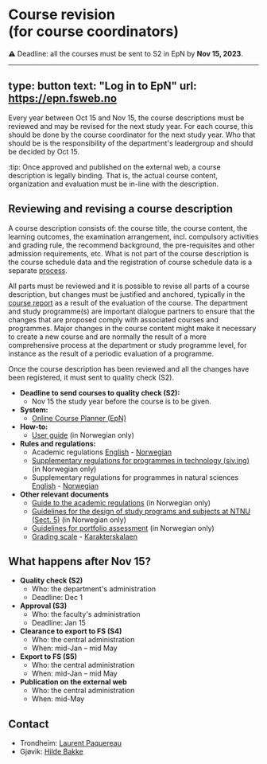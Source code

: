 # Course revision (for course coordinators)

:warning:
Deadline: all the courses must be sent to S2 in EpN by **Nov 15, 2023**.


---
type: button
text: "Log in to EpN"
url: https://epn.fsweb.no
---


Every year between Oct 15 and Nov 15, the course descriptions must be reviewed and may be revised for the next study year. For each course, this should be done by the course coordinator for the next study year. Who that should be is the responsibility of the department's leadergroup and should be decided by Oct 15.

:tip:
Once approved and published on the external web, a course description is legally binding. That is, the actual course content, organization and evaluation must be in-line with the description.


## Reviewing and revising a course description

A course description consists of: the course title, the course content, the learning outcomes, the examination arrangement, incl. compulsory activities and grading rule, the recommend background, the pre-requisites and other admission requirements, etc. What is not part of the course description is the course schedule data and the registration of course schedule data is a separate [process](timeplan). 

All parts must be reviewed and it is possible to revise all parts of a course description, but changes must be justified and anchored, typically in the [course report](https://innsida.ntnu.no/studiekvalitetsportalen/) as a result of the evaluation of the course. The department and study programme(s) are important dialogue partners to ensure that the changes that are proposed comply with associated courses and programmes. Major changes in the course content might make it necessary to create a new course and are normally the result of a more comprehensive process at the department or study programme level, for instance as the result of a periodic evaluation of a programme.

Once the course description has been reviewed and all the changes have been registered, it must sent to quality check (S2). 


* **Deadline to send courses to quality check (S2):**
    - Nov 15 the study year before the course is to be given.
* **System:**
    - [Online Course Planner (EpN)](https://epn.fsweb.no) 
* **How-to:** 
    - [User guide](https://i.ntnu.no/wiki/-/wiki/Norsk/EpN+-+Brukerveiledning+for+fagperson) (in Norwegian only)
* **Rules and regulations:**
    - Academic regulations [English](https://i.ntnu.no/documents/1305837853/1306916285/engelsk+oversettelse+av+studieforskriften+sist+endret+220623.pdf/2da86c37-a7a1-c633-2046-fcacabd2b21b?t=1693314949544) - [Norwegian](https://lovdata.no/dokument/SF/forskrift/2015-12-08-1449)
    - [Supplementary regulations for programmes in technology (siv.ing)](https://i.ntnu.no/documents/portlet_file_entry/1305837853/Utfyllende-regler+siving+til+rektor+.pdf/8fa3bf4d-e1e9-c743-0796-e8ce227779d1) (in Norwegian only)
    - Supplementary regulations for programmes in natural sciences [English](https://i.ntnu.no/documents/portlet_file_entry/1305837853/utfyllende+regler+IE+IV+NV+%C3%98K+engelsk.pdf/4d82dd05-8778-d474-e8e5-9531603a2a9d) - [Norwegian](https://i.ntnu.no/documents/portlet_file_entry/1305837853/UTF+IE+IV+NV+%C3%98K+08.2022+ePhorte+%28002%29.pdf/7d2a8d27-a12d-c9c2-1a3f-8567d3555ac6)
* **Other relevant documents**
    - [Guide to the academic regulations](https://i.ntnu.no/wiki/-/wiki/Norsk/Veiledning+til+ny+studieforskrift+ved+NTNU) (in Norwegian only)
    - [Guidelines for the design of study programs and subjects at NTNU (Sect. 5)](https://i.ntnu.no/documents/portlet_file_entry/1305837853/Ferdig_Studieplanveilederen+rev+sept23.pdf/dbbf004f-c8ef-7401-8c65-db41ed2b8a63) (in Norwegian only)
    - [Guidelines for portfolio assessment](https://i.ntnu.no/documents/1305837853/1306916285/VeilederMappevurdering110621.pdf/91fdac47-80f0-f5a3-b64b-84e35b6d7ba5?t=1685708285682) (in Norwegian only)
    - [Grading scale](https://i.ntnu.no/wiki/-/wiki/English/Grading+scale) - [Karakterskalaen](https://i.ntnu.no/wiki/-/wiki/Norsk/Karakterskalaen)

    
## What happens after Nov 15? 

* **Quality check (S2)**
    - Who: the department's administration
    - Deadline: Dec 1
* **Approval (S3)**
    - Who: the faculty's administration
    - Deadline: Jan 15
* **Clearance to export to FS (S4)**
    - Who: the central administration
    - When: mid-Jan – mid May
* **Export to FS (S5)**
    - Who: the central administration
    - When: mid-Jan – mid May
* **Publication on the external web**
    - Who: the central administration
    - When: mid-May
    
## Contact

* Trondheim: [Laurent Paquereau](mailto:laurent.paquereau@ntnu.no)
* Gjøvik: [Hilde Bakke](mailto:hilde.bakke@ntnu.no)


